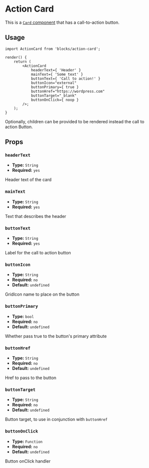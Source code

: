 Action Card
===========

This is a [`Card` component](../../components/card) that has a call-to-action button.

## Usage

```es6
import ActionCard from 'blocks/action-card';

render() {
	return (
		<ActionCard
			headerText={ 'Header' }
			mainText={ 'Some text' }
			buttonText={ 'Call to action!' }
			buttonIcon="external"
			buttonPrimary={ true }
			buttonHref="https://wordpress.com"
			buttonTarget="_blank"
			buttonOnClick={ noop }
		/>;
	);
}
```

Optionally, children can be provided to be rendered instead the call to action Button.

## Props

### `headerText`
  - **Type:** `String`
  - **Required:** `yes`

Header text of the card

### `mainText`
  - **Type:** `String`
  - **Required:** `yes`

Text that describes the header

### `buttonText`
  - **Type:** `String`
  - **Required:** `yes`

Label for the call to action button

### `buttonIcon`
  - **Type:** `String`
  - **Required:** `no`
  - **Default:** `undefined`

GridIcon name to place on the button

### `buttonPrimary`
  - **Type:** `bool`
  - **Required:** `no`
  - **Default:** `undefined`

Whether pass true to the button's primary attribute

### `buttonHref`
  - **Type:** `String`
  - **Required:** `no`
  - **Default:** `undefined`

Href to pass to the button

### `buttonTarget`
  - **Type:** `String`
  - **Required:** `no`
  - **Default:** `undefined`

Button target, to use in conjunction with `buttonHref`

### `buttonOnClick`
  - **Type:** `Function`
  - **Required:** `no`
  - **Default:** `undefined`

Button onClick handler
